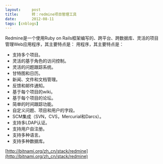 ```yaml
---
layout:     post
title:      转：redmine项目管理工具
date:       2012-08-11
tags: [cnblogs]
---
```

Redmine是一个使用Ruby on Rails框架编写的、跨平台、跨数据库、灵活的项目管理Web应用程序，其主要特点是： 用程序，其主要特点是：

- 支持多个项目。
- 灵活的基于角色的访问控制。
- 灵活的问题跟踪系统。
- 甘特图和日历。
- 新闻、文件和文档管理。
- 反馈和邮件通知。
- 基于每个项目的wiki。
- 基于每个项目的论坛。
- 简单的时间跟踪功能。
- 自定义问题、项目和用户的字段。
- SCM集成（SVN，CVS，Mercurial和Darcs）。
- 支持多LDAP认证。
- 支持用户自注册。
- 支持多种语言。
- 支持多种数据库。

[http://bitnami.org/zh_cn/stack/redmine](http://bitnami.org/zh_cn/stack/redmine)
